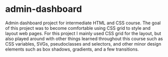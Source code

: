 # admin-dashboard

Admin dashboard project for intermediate HTML and CSS course. The goal of this
project was to become comfortable using CSS grid to style and layout web pages.
For this project I mainly used CSS grid for the layout, but also played around
with other things learned throughout this course such as CSS variables, SVGs,
pseudoclasses and selectors, and other minor design elements such as box shadows,
gradients, and a few transitions. 